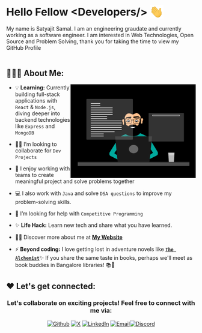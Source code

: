 <h1>Hello Fellow  &ltDevelopers/&gt <img src="https://raw.githubusercontent.com/ABSphreak/ABSphreak/master/gifs/Hi.gif"  height="35px" style="vertical-align: sub; "></h1>

<div size="20px">My name is Satyajit Samal. I am an engineering graudate and currently working as a software engineer. I am interested in Web Technologies, Open Source and Problem Solving, thank you for taking the time to view my GitHub Profile</div>

<!-- <div align="center">
  <img src ="./banner.png" />
  
</div> -->

 <br/>

## 👨🏻‍💻 About Me:

<img  src="./thoughtworks-gif_dribbble.gif" height="250" align="right" />

- 💡 **Learning:** Currently building full-stack applications with `React` & `Node.js`, diving deeper into backend technologies like `Express` and `MongoDB`

- 👨‍💻 I’m looking to collaborate for `Dev Projects`

- 🤝 I enjoy working with teams to create meaningful project and solve problems together

- 💻 I also work with `Java` and solve `DSA questions` to improve my problem-solving skills.

- 🤔 I’m looking for help with `Competitive Programming`

- ✨ **Life Hack:** Learn new tech and share what you have learned.

- 🙋‍♂️ Discover more about me at **[My Website](https://satyajitsamal.vercel.app/)**

- ⚡ **Beyond coding:** I love getting lost in adventure novels like [**`The Alchemist`**](https://en.wikipedia.org/wiki/The_Alchemist_(novel))✨ If you share the same taste in books, perhaps we'll meet as book buddies in Bangalore libraries! 📚🤝 


<!-- ## 🛠️ My Tech Stack:

### **Languages:**
<h4>🖥️ Mastering core languages for front-end & backend development</h4>
<p>
<img alt="Javascript" src="https://img.shields.io/badge/JavaScript-323330?style=for-the-badge&logo=javascript&logoColor=F7DF1E"  height="25px"/>
<img alt="TypeScript" src="https://img.shields.io/badge/TypeScript-3178C6?style=flat&logo=typescript&logoColor=white"  height="25px"/>
<img alt="HTML" src="https://img.shields.io/badge/html5-%23E34F26.svg?style=for-the-badge&logo=html5&logoColor=white"  height="25px"/>
<img alt="CSS" src="https://img.shields.io/badge/css3-%231572B6.svg?style=for-the-badge&logo=css3&logoColor=white"  height="25px"/>
<img alt="Java" src="https://img.shields.io/badge/Java-007396?style=for-the-badge&logo=java&logoColor=white" height="25px"/>
</p>

### **Frameworks & Libraries:** 
<h4>⚡ Building responsive UIs and efficient apps with...</h4>
<p>
<img alt="React" src="https://img.shields.io/badge/React-20232A?style=for-the-badge&logo=react&logoColor=61DAFB" height="25px"/>
<img alt="redux" src="https://img.shields.io/badge/-Redux-764ABC?style=flat-square&logo=redux&logoColor=white" height="25px"/>
<img alt="Material UI" src="https://img.shields.io/badge/Material--UI-0081CB?style=for-the-badge&logo=material-ui&logoColor=white" height="25px"/>
<img alt="Tailwidcss" src="https://img.shields.io/badge/Tailwind_CSS-38B2AC?style=for-the-badge&logo=tailwind-css&logoColor=white" height="25px"/>
<img alt="Bootstrap" src="https://img.shields.io/badge/Bootstrap-563D7C?style=for-the-badge&logo=bootstrap&logoColor=white" height="25px"/>
</p>

### **Backend (Building While Learning):**
<h4>🚀 Actively building projects on... </h1>
<p>
<img alt="Nodejs" src="https://img.shields.io/badge/-Nodejs-43853d?style=flat-square&logo=Node.js&logoColor=white"  height="25px"/>
<img alt="Expressjs" src="https://img.shields.io/badge/express.js-%23404d59.svg?style=for-the-badge&logo=express&logoColor=%2361DAFB"  height="25px"/>
<img alt="MongoDB" src="https://img.shields.io/badge/MongoDB-%234ea94b.svg?style=for-the-badge&logo=mongodb&logoColor=white"  height="25px"/>
<img alt="REST API" src="https://img.shields.io/badge/REST API-02569B?style=for-the-badge&logo=rest&logoColor=white" height="25px"/>
</p>



### **Tools & Platforms:**
<h4>🔧 Leveraging the best tools for version control, collaboration, and deployment</h4>
<p>
<img alt="Git" src="https://img.shields.io/badge/git-%23F05033.svg?style=for-the-badge&logo=git&logoColor=white"  height="25px"/>
<img alt="GitHub" src="https://img.shields.io/badge/github-%23121011.svg?style=for-the-badge&logo=github&logoColor=white"  height="25px"/>
<img alt="Postman" src="https://img.shields.io/badge/Postman-FF6C37?style=for-the-badge&logo=postman&logoColor=white"  height="25px"/>
<img alt="Vercel" src="https://img.shields.io/badge/vercel-%23000000.svg?style=for-the-badge&logo=vercel&logoColor=white"  height="25px"/>
<img alt="Linux" src="https://img.shields.io/badge/Linux-FCC624?style=for-the-badge&logo=linux&logoColor=black" height="25px"/>
<img alt="CI/CD" src="https://img.shields.io/badge/CI%2FCD-0078d7?style=for-the-badge&logo=ci-cd&logoColor=white" height="25px"/>
</p>

### **Problem Solving:**
<h4>💡 Solving algorithmic challenges and enhancing my problem-solving skills in Java</h4>
<p>
<img alt="LeetCode" src="https://img.shields.io/badge/LeetCode-FFA116?style=for-the-badge&logo=leetcode&logoColor=black" height="25px"/>
<img alt="HackerRank" src="https://img.shields.io/badge/-HackerRank-2EC866?style=for-the-badge&logo=HackerRank&logoColor=white" height="25px"/>
</p> -->


 <!-- ## 📊 GitHub Stats:

<div align="center">
  <img align="center" src="https://github-readme-stats.anuraghazra1.vercel.app/api?username=s-satyajit&show_icons=true&theme=dracula" /> <br> <br>

  <img align="center" src="https://github-readme-streak-stats.herokuapp.com/?user=s-satyajit&theme=dracula" alt="satyajit" />
  
</div> -->

<!-- ```javascript
import express from "express";
import dotenv from "dotenv";
import helmet from "helmet";
import cors from "cors";
import morgan from "morgan";

dotenv.config();

const PORT    = process.env.PORT ?? 8080;
const SITE    = "https://satyajitsamal.vercel.app/";
const BOOK    = "https://en.wikipedia.org/wiki/The_Alchemist_(novel)";
const NODE_ENV = process.env.NODE_ENV ?? "development";

const app = express();

app.use(helmet());
app.use(cors({ origin: process.env.CORS_ORIGIN || "*" }));
app.use(express.json());
app.use(morgan(NODE_ENV === "production" ? "combined" : "dev"));

class Me {
  pronouns = "He";
  skills = [
    "JavaScript","TypeScript","HTML","CSS","Java",
    "React","Redux","Node.js","Express.js","MongoDB",
    "REST APIs","Git","Postman","Figma","Vercel",
    "Linux","CI/CD"
  ];

  constructor(extra) {
    this.skills = [...this.skills, extra];
  }

  education    = () => "Completed Graduation in B.Tech CSE";
  lookingFor   = () => "Collaborations on Dev Projects";
  passions     = () => ["Open Source","Problem Solving","Teamwork"];
  discoverMore = () => `🙋‍♂️ Discover more about me at ${SITE}`;
  beyondCoding = () =>
    `⚡ Beyond coding: I love getting lost in adventure novels like \`The Alchemist\` (${BOOK}) ✨  
     If you share the same taste in books, perhaps we'll meet as book buddies in Bangalore libraries! 📚🤝`;
}

const me = new Proxy(new Me("Algorithms & DSA"), {
  get(target, prop) {
    return typeof target[prop] === "function" ? target[prop]() : target[prop];
  }
});

const router = express.Router();

router
  .get("/me",        (req, res) => res.json(me))
  .get("/me/discover",(req, res) => res.json({ message: me.discoverMore }))
  .get("/me/beyond",  (req, res) => res.json({ message: me.beyondCoding }));

app.use("/api", router);

app.use((req, res) => {
  res.status(404).json({ error: "Not Found" });
});

app.use((err, req, res, next) => {
  console.error(err);
  res
    .status(err.status || 500)
    .json({ error: NODE_ENV === "production" ? "Server Error" : err.message });
});

process.on("SIGTERM", () => {
  console.info("SIGTERM received, shutting down.");
  server.close(() => process.exit(0));
});

const server = app.listen(PORT, () => {
  console.log(`🚀 [${NODE_ENV}] Server listening on http://localhost:${PORT}/api`);
});


``` -->

## ❤️ Let's get connected:
<h3 align="center">Let's collaborate on exciting projects! Feel free to connect with me via:</h4> 

<p align="center"><a href="https://satyajitsamal.vercel.app/" target="_blank"><img alt="Github" src="https://img.shields.io/badge/Portfolio | Satyajit-9146FF.svg?&style=for-the-badge&logo=appveyor&logoColor=white" height="30px" /></a> <a href="https://x.com/satyajitstwt"><img alt="X" src="https://img.shields.io/badge/-@satyajitstwt-black?style=flat-square&logo=X" height="30px"></a>
<a href="https://www.linkedin.com/in/satyajitsamal/"><img alt="LinkedIn" src="https://img.shields.io/badge/LinkedIn-Satyajit%20Samal-blue?style=flat-square&logo=linkedin" height="30px"></a> <a href="mailto:satyajitsamal.workmail@gmail.com" target="_blank"><img alt="Email" src="https://img.shields.io/badge/Email-satyajitsamal.workmail@gmail.com-white?style=flat-square&logo=gmail"  height="30px"/></a><a href="https://discord.com/users/satyajit_samal" target="_blank"><img alt="Discord" src="https://img.shields.io/badge/Discord-satyajit__samal-Blurple?style=flat-square&logo=discord"  height="30px"/></a>

<!--  <p align="center">
  <img src="https://komarev.com/ghpvc/?username=s-satyajit&label=Profile%20Views&color=0e75b6&style=flat" alt="Profile Views" />
</p>   -->

</p>